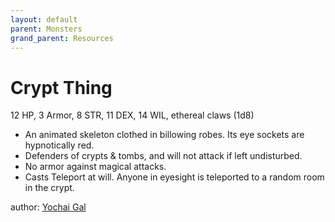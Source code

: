 ```yaml
---
layout: default
parent: Monsters
grand_parent: Resources
---
```


# Crypt Thing

12 HP, 3 Armor, 8 STR, 11 DEX, 14 WIL, ethereal claws (1d8)

- An animated skeleton clothed in billowing robes. Its eye sockets are hypnotically red.
- Defenders of crypts & tombs, and will not attack if left undisturbed.
- No armor against magical attacks.
- Casts Teleport at will. Anyone in eyesight is teleported to a random room in the crypt.

author: [Yochai Gal](https://newschoolrevolution.com)
